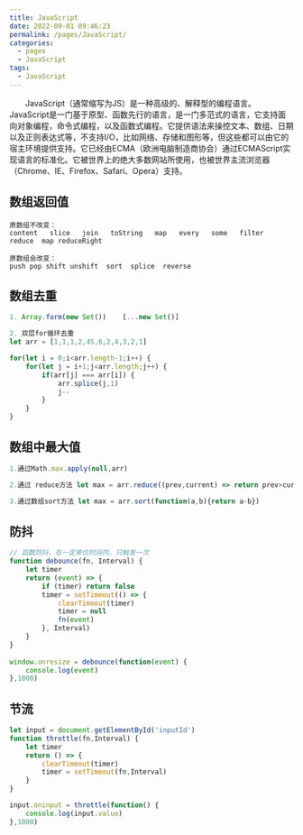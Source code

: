 ```yaml
---
title: JavaScript
date: 2022-09-01 09:46:23
permalink: /pages/JavaScript/
categories:
  - pages
  - JavaScript
tags:
  - JavaScript
---
```

&emsp;&emsp;JavaScript（通常缩写为JS）是一种高级的、解释型的编程语言。JavaScript是一门基于原型、函数先行的语言，是一门多范式的语言，它支持面向对象编程，命令式编程，以及函数式编程。它提供语法来操控文本、数组、日期以及正则表达式等，不支持I/O，比如网络、存储和图形等，但这些都可以由它的宿主环境提供支持。它已经由ECMA（欧洲电脑制造商协会）通过ECMAScript实现语言的标准化。它被世界上的绝大多数网站所使用，也被世界主流浏览器（Chrome、IE、Firefox、Safari、Opera）支持。

## 数组返回值
```
原数组不改变： 
content   slice   join   toString   map   every   some   filter  reduce  map reduceRight

原数组会改变： 
push pop shift unshift  sort  splice  reverse
```

## 数组去重

```js
1. Array.form(new Set())    [...new Set()]

2. 双层for循环去重
let arr = [1,1,1,2,45,6,2,4,3,2,1]

for(let i = 0;i<arr.length-1;i++) {
    for(let j = i+1;j<arr.length;j++) {
        if(arr[j] === arr[i]) {
            arr.splice(j,1)
            j--
        }
    }
}
```

## 数组中最大值

```js
1.通过Math.max.apply(null,arr)

2.通过 reduce方法 let max = arr.reduce((prev,current) => return prev>current?prev:current)

3.通过数组sort方法 let max = arr.sort(function(a,b){return a-b})
```

## 防抖

```js
// 函数防抖，在一定单位时间内，只触发一次
function debounce(fn, Interval) {
    let timer
    return (event) => {
        if (timer) return false
        timer = setTimeout(() => {
            clearTimeout(timer)
            timer = null
            fn(event)
        }, Interval)
    }
}
			
window.onresize = debounce(function(event) {
    console.log(event)
},1000)
```

## 节流

```js
let input = document.getElementById('inputId')
function throttle(fn,Interval) {
    let timer
    return () => {
        clearTimeout(timer)
        timer = setTimeout(fn,Interval)
    }
}

input.oninput = throttle(function() {
    console.log(input.value)
},1000)
```

